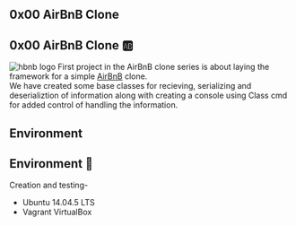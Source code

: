 ## 0x00 AirBnB Clone
## 0x00 AirBnB Clone :ab:
![hbnb logo](https://s3.amazonaws.com/intranet-projects-files/holbertonschool-higher-level_programming+/263/HBTN-hbnb-Final.png)
First project in the AirBnB clone series is about laying the framework for a simple [AirBnB](http://airbnb.com/) clone.\
We have created some base classes for recieving, serializing and deserializtion of information along with creating a console using Class cmd for added control of handling the information.

## Environment
## Environment :diamond_shape_with_a_dot_inside:
Creation and testing-
* Ubuntu 14.04.5 LTS
* Vagrant VirtualBox
